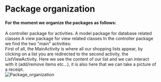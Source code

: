 # Package organization
#### For the moment we organize the packages as follows:
A controller package for activities.
A model package for database related classes
A view package for view related classes
In the controller package we find the two "main" activities:  
First of all, the MainActivity is where all our shopping lists appear, by clicking on a list you are redirected to the second activity, the ListViewActivity. Here we see the content of our list and we can interact with it (add/remove items etc...), it is also here that we can take a picture of a receipt.  
![Package_organization](https://user-images.githubusercontent.com/50235072/60251375-b6d7fc00-98c8-11e9-891a-aebbab19e7ad.jpg)
